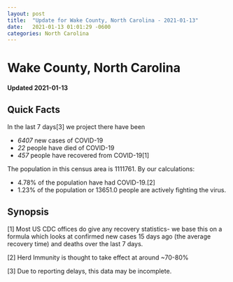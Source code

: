 ```yaml
---
layout: post
title:  "Update for Wake County, North Carolina - 2021-01-13"
date:   2021-01-13 01:01:29 -0600
categories: North Carolina
---
```


# Wake County, North Carolina
#### Updated 2021-01-13

## Quick Facts

In the last 7 days[3] we project there have been
- *6407* new cases of COVID-19
- *22* people have died of COVID-19
- *457* people have recovered from COVID-19[1]

The population in this census area is 1111761. By our calculations:
- 4.78% of the population have had COVID-19.[2]
- 1.23% of the population or 13651.0 people are actively fighting the virus.

## Synopsis




[1] Most US CDC offices do give any recovery statistics- we base this on a formula which looks at confirmed new cases
15 days ago (the average recovery time) and deaths over the last 7 days.

[2] Herd Immunity is thought to take effect at around ~70-80%

[3] Due to reporting delays, this data may be incomplete.
 
    